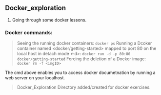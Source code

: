 ## Docker_exploration

1. Going through some docker lessons. 

### Docker commands:


> Seeing the running docker containers: ```docker ps```
> Running a Dcoker container named <docker/getting-started> mapped to port 80 on the local host in detach mode <-d>: ```docker run -d -p 80:80 docker/getting-started```
> Forcing the deletion of a Docker image: ```docker rm -f <imgID>```


The cmd above enables you to access docker documetnation by running a web server on your localhost.

> Docker_Exploration Directory added/created for docker exercises.

